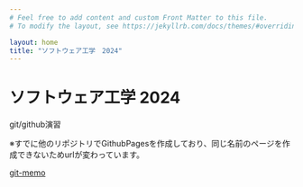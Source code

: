 ```yaml
---
# Feel free to add content and custom Front Matter to this file.
# To modify the layout, see https://jekyllrb.com/docs/themes/#overriding-theme-defaults

layout: home
title: "ソフトウェア工学　2024"
---
```


# ソフトウェア工学 2024

git/github演習

※すでに他のリポジトリでGithubPagesを作成しており、同じ名前のページを作成できないためurlが変わっています。

[git-memo](/docs/git-memo)